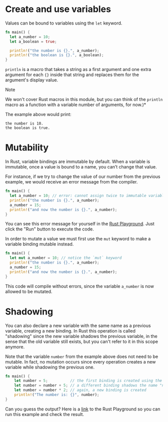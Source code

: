 # Create and use variables

Values can be bound to variables using the `let` keyword.

```rust
fn main() {
  let a_number = 10;
  let a_boolean = true;

  println!("the number is {}.", a_number);
  println!("the boolean is {}.", a_boolean);
}
```

`println` is a macro that takes a string as a first argument and one extra argument for each `{}`
inside that string and replaces them for the argument's display value.

> [!NOTE]
> We won't cover Rust macros in this module, but you can think of the `println` macro as a function
with a variable number of arguments, for now.)*

The example above would print:

    the number is 10.
    the boolean is true.

# Mutability

In Rust, variable bindings are immutable by default. When a variable is immutable, once a value is
bound to a name, you can’t change that value.

For instance, if we try to change the value of our number from the previous example, we would receive an
error message from the compiler.

```rust
fn main() {
  let a_number = 10; // error: cannot assign twice to immutable variable `a_number`
  println!("the number is {}.", a_number);
  a_number = 15;
  println!("and now the number is {}.", a_number);
}
```

You can see this error message for yourself in the [Rust Playground](https://play.rust-lang.org/?version=stable&mode=debug&edition=2018&gist=723a1c9bd36161c3cfc056f572ed9c11).
Just click the "Run" button to execute the code.

In order to mutate a value we must first use the `mut` keyword to make a variable binding mutable
instead.

```rust
fn main() {
  let mut a_number = 10; // notice the `mut` keyword
  println!("the number is {}.", a_number);
  a_number = 15;
  println!("and now the number is {}.", a_number);
}
```

This code will compile without errors, since the variable `a_number` is now allowed to be mutated.

# Shadowing

You can also declare a new variable with the same name as a previous variable, creating a new
binding. In Rust this operation is called "shadowing" since the new variable shadows the previous
variable, in the sense that the old variable still exists, but you can't refer to it in this scope
anymore.

Note that the variable `number` from the example above does not need to be mutable. In fact, no
mutation occurs since every operation creates a new variable while shadowing the previous one.

```rust
fn main() {
    let number = 5;          // the first binding is created using the name "number"
    let number = number + 5; // a different binding shadows the name "number"
    let number = number * 2; // again, a new binding is created
    println!("The number is: {}", number);
}
```

Can you guess the output?  Here is a
[link](https://play.rust-lang.org/?version=stable&mode=debug&edition=2018&gist=ddc9fa490b0602526e10b564fa93890a)
to the Rust Playground so you can run this example and check the result.

